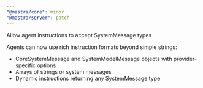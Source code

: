 ```yaml
---
"@mastra/core": minor
"@mastra/server": patch
---
```


Allow agent instructions to accept SystemMessage types

Agents can now use rich instruction formats beyond simple strings:
- CoreSystemMessage and SystemModelMessage objects with provider-specific options
- Arrays of strings or system messages
- Dynamic instructions returning any SystemMessage type
